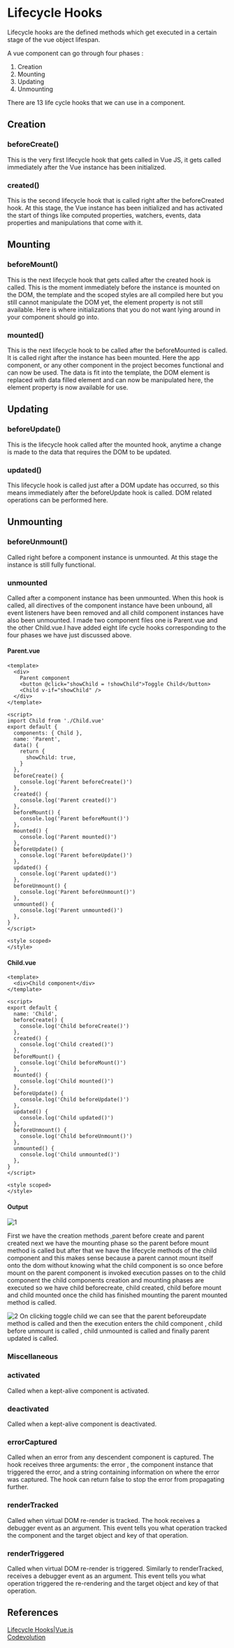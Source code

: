 # Lifecycle Hooks
Lifecycle hooks are the defined methods which get executed in a certain stage of the vue object lifespan.

A vue component can go through four phases :
1. Creation
2. Mounting
3. Updating
4. Unmounting

There are 13 life cycle hooks that we can use in a component.

## Creation
### beforeCreate()
This is the very first lifecycle hook that gets called in Vue JS, it gets called immediately after the Vue instance has been initialized.

### created()
This is the second lifecycle hook that is called right after the beforeCreated hook. At this stage, the Vue instance has been initialized and has activated the start of things like computed properties, watchers, events, data properties and manipulations that come with it.

## Mounting
### beforeMount()
This is the next lifecycle hook that gets called after the created hook is called. This is the moment immediately before the instance is mounted on the DOM, the template and the scoped styles are all compiled here but you still cannot manipulate the DOM yet, the element property is not still available. Here is where initializations that you do not want lying around in your component should go into.
### mounted()
This is the next lifecycle hook to be called after the beforeMounted is called. It is called right after the instance has been mounted. Here the app component, or any other component in the project becomes functional and can now be used. The data is fit into the template, the DOM element is replaced with data filled element and can now be manipulated here, the element property is now available for use.


## Updating
### beforeUpdate()
This is the lifecycle hook called after the mounted hook, anytime a change is made to the data that requires the DOM to be updated.
### updated()
This lifecycle hook is called just after a DOM update has occurred, so this means immediately after the beforeUpdate hook is called. DOM related operations can be performed here.

## Unmounting
### beforeUnmount()
Called right before a component instance is unmounted. At this stage the instance is still fully functional.
### unmounted
Called after a component instance has been unmounted. When this hook is called, all directives of the component instance have been unbound, all event listeners have been removed
and all child component instances have also been unmounted.
I made two component files one is Parent.vue and the other Child.vue.I have added eight life cycle hooks corresponding to the four phases we have just discussed above. 

#### Parent.vue
```
<template>
  <div>
    Parent component
    <button @click="showChild = !showChild">Toggle Child</button>
    <Child v-if="showChild" />
  </div>
</template>

<script>
import Child from './Child.vue'
export default {
  components: { Child },
  name: 'Parent',
  data() {
    return {
      showChild: true,
    }
  },
  beforeCreate() {
    console.log('Parent beforeCreate()')
  },
  created() {
    console.log('Parent created()')
  },
  beforeMount() {
    console.log('Parent beforeMount()')
  },
  mounted() {
    console.log('Parent mounted()')
  },
  beforeUpdate() {
    console.log('Parent beforeUpdate()')
  },
  updated() {
    console.log('Parent updated()')
  },
  beforeUnmount() {
    console.log('Parent beforeUnmount()')
  },
  unmounted() {
    console.log('Parent unmounted()')
  },
}
</script>

<style scoped>
</style>
```
#### Child.vue
```
<template>
  <div>Child component</div>
</template>

<script>
export default {
  name: 'Child',
  beforeCreate() {
    console.log('Child beforeCreate()')
  },
  created() {
    console.log('Child created()')
  },
  beforeMount() {
    console.log('Child beforeMount()')
  },
  mounted() {
    console.log('Child mounted()')
  },
  beforeUpdate() {
    console.log('Child beforeUpdate()')
  },
  updated() {
    console.log('Child updated()')
  },
  beforeUnmount() {
    console.log('Child beforeUnmount()')
  },
  unmounted() {
    console.log('Child unmounted()')
  },
}
</script>

<style scoped>
</style>
```
#### Output
![1](https://user-images.githubusercontent.com/87546207/141700764-5e4d625e-2342-453e-aa51-11f2e1c93db0.PNG)

First we have the creation methods ,parent before create and parent created next we have the mounting phase so the parent before mount method is called but after that we have the lifecycle methods of the child component and this makes sense because a parent cannot mount itself onto the dom without knowing what the child component is so once before mount on the parent component is invoked execution passes on to the child component the child components creation and mounting phases are executed so we have child beforecreate, child created,
child before mount and child mounted once the child has finished mounting the parent mounted method is called.  
  
    
 ![2](https://user-images.githubusercontent.com/87546207/141701170-dcaaec01-5c2b-45e2-a0f1-3732791160b4.PNG)
On clicking toggle child we can see that the parent beforeupdate method is called and then the execution enters the child component , child before unmount is called , child unmounted is called and finally
parent updated is called. 


### Miscellaneous
### activated
Called when a kept-alive component is activated.
### deactivated
Called when a kept-alive component is deactivated.
### errorCaptured
Called when an error from any descendent component is captured. The hook receives three arguments: the error , the component instance that triggered the error, and a string containing information on where the error was captured. The hook can return false to stop the error from propagating further.
### renderTracked
Called when virtual DOM re-render is tracked. The hook receives a debugger event as an argument. This event tells you what operation tracked the component and the target object and key of that operation.
### renderTriggered
Called when virtual DOM re-render is triggered. Similarly to renderTracked, receives a debugger event as an argument. This event tells you what operation triggered the re-rendering and the target object and key of that operation.

## References
[Lifecycle Hooks|Vue.js](https://v3.vuejs.org/api/options-lifecycle-hooks.html#rendertracked)  
[Codevolution](https://youtu.be/hk6OktYj8Fs)
